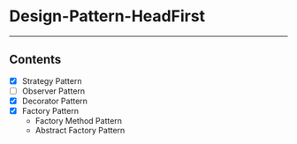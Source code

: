 # Design-Pattern-HeadFirst

---

## Contents
- [x] Strategy Pattern
- [ ] Observer Pattern
- [x] Decorator Pattern
- [x] Factory Pattern
  - Factory Method Pattern
  - Abstract Factory Pattern
